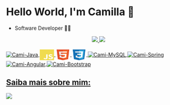 # Hello World, I'm Camilla 💖

 - Software Developer 👩‍💻


<div align="center">
  <a href="https://github.com/camillanunes79">
  <img height="170em" src="https://github-readme-stats.vercel.app/api/top-langs/?username=camillanunes79&layout=compact&langs_count=7&theme=dark"/>
  <img height="170em" src="https://github-readme-stats.vercel.app/api?username=CamillaNunes79&show_icons=true&theme=dark&include_all_commits=true&count_private=true"/>
</div>
<div style="display: inline_block"><br>
  <img align="center" alt="Cami-Java" height="30" width="40" src="https://cdn.jsdelivr.net/gh/devicons/devicon/icons/java/java-original.svg">
  <img align="center" alt="Cami-Js" height="30" width="40" src="https://raw.githubusercontent.com/devicons/devicon/master/icons/javascript/javascript-plain.svg">
  <img align="center" alt="Cami-HTML" height="30" width="40" src="https://raw.githubusercontent.com/devicons/devicon/master/icons/html5/html5-original.svg">
  <img align="center" alt="Cami-CSS" height="30" width="40" src="https://raw.githubusercontent.com/devicons/devicon/master/icons/css3/css3-original.svg">
  <img align="center" alt="Cami-MySQL" height="30" width="40" src="https://cdn.jsdelivr.net/gh/devicons/devicon/icons/mysql/mysql-original.svg">
  <img align="center" alt="Cami-Spring" height="30" width="40" src="https://cdn.jsdelivr.net/gh/devicons/devicon/icons/spring/spring-original.svg">
  <img align="center" alt="Cami-Angular" height="30" width="40" src="https://cdn.jsdelivr.net/gh/devicons/devicon/icons/angularjs/angularjs-original.svg">
  <img align="center" alt="Cami-Bootstrap" height="30" width="40" src="https://cdn.jsdelivr.net/gh/devicons/devicon/icons/bootstrap/bootstrap-original.svg">
          
          
          
          
  
## Saiba mais sobre mim:
 
<div> 
  <a href="https://www.linkedin.com/in/camilla-nunes-939819145" target="_blank"><img src="https://img.shields.io/badge/-LinkedIn-%230077B5?style=for-the-badge&logo=linkedin&logoColor=white" target="_blank"></a> 
